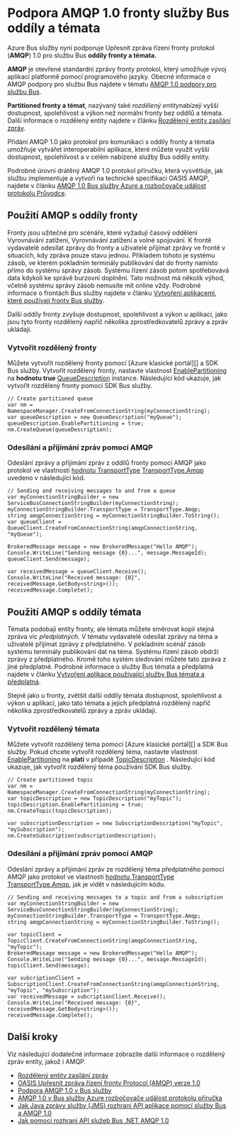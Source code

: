 <properties 
    pageTitle="AMQP 1.0 podpora služby Bus oddíly fronty a témata | Microsoft Azure" 
    description="Zjistěte, jak používat fronty Upřesnit zpráva řízení fronty Protocol (AMQP) 1.0 s služby Bus oddíly a témata." 
    services="service-bus" 
    documentationCenter=".net" 
    authors="hillaryc" 
    manager="timlt" 
    editor=""/>

<tags 
    ms.service="service-bus" 
    ms.workload="na" 
    ms.tgt_pltfrm="na" 
    ms.devlang="multiple" 
    ms.topic="article" 
    ms.date="10/14/2016" 
    ms.author="hillaryc;sethm"/>

# <a name="amqp-10-support-for-service-bus-partitioned-queues-and-topics"></a>Podpora AMQP 1.0 fronty služby Bus oddíly a témata 

Azure Bus služby nyní podporuje Upřesnit zpráva řízení fronty protokol (**AMQP**) 1.0 pro službu Bus **oddíly fronty a témata.**

**AMQP** je otevřené standardní zprávy fronty protokol, který umožňuje vývoj aplikací platformě pomocí programového jazyky. Obecné informace o AMQP podpory pro službu Bus najdete v tématu [AMQP 1.0 podpory pro službu Bus](service-bus-amqp-overview.md).

**Partitioned fronty a témat**, nazývaný také *rozdělený entity*nabízejí vyšší dostupnost, spolehlivost a výkon než normální fronty bez oddílů a témata. Další informace o rozdělený entity najdete v článku [Rozdělený entity zasílání zpráv](service-bus-partitioning.md).

Přidání AMQP 1.0 jako protokol pro komunikaci s oddíly fronty a témata umožňuje vytvářet interoperabilní aplikace, které můžete využít vyšší dostupnost, spolehlivost a v celém nabízené služby Bus oddíly entity.

Podrobné úrovni drátěný AMQP 1.0 protokol příručku, která vysvětluje, jak službu implementuje a vytvoří na technické specifikaci OASIS AMQP, najdete v článku [AMQP 1.0 Bus služby Azure a rozbočovače událost protokolu Průvodce](service-bus-amqp-protocol-guide.md).    

## <a name="use-amqp-with-partitioned-queues"></a>Použití AMQP s oddíly fronty

Fronty jsou užitečné pro scénáře, které vyžadují časový oddělení Vyrovnávání zatížení, Vyrovnávání zatížení a volné spojování. K frontě vydavatelé odesílat zprávy do fronty a uživatelé přijímat zprávy ve frontě v situacích, kdy zpráva pouze stavu jednou. Příkladem tohoto je systému zásob, ve kterém pokladním terminály publikování dat do fronty namísto přímo do systému správy zásob. Systému řízení zásob potom spotřebovává data kdykoli ke správě burzovní doplnění. Tato možnost má několik výhod, včetně systému správy zásob nemusíte mít online vždy. Podrobné informace o frontách Bus služby najdete v článku [Vytvoření aplikacemi, které používají fronty Bus služby](service-bus-create-queues.md). 

Další oddíly fronty zvyšuje dostupnost, spolehlivost a výkon u aplikací, jako jsou tyto fronty rozdělený napříč několika zprostředkovatelů zprávy a zpráv ukládají.     

### <a name="create-partitioned-queues"></a>Vytvořit rozdělený fronty

Můžete vytvořit rozdělený fronty pomocí [Azure klasické portál][] a SDK Bus služby. Vytvořit rozdělený fronty, nastavte vlastnost [EnablePartitioning](https://msdn.microsoft.com/library/azure/microsoft.servicebus.messaging.queuedescription.enablepartitioning.aspx) na **hodnotu true** [QueueDescription](https://msdn.microsoft.com/library/azure/microsoft.servicebus.messaging.queuedescription.aspx) instance. Následující kód ukazuje, jak vytvořit rozdělený fronty pomocí SDK Bus služby. 
 
```
// Create partitioned queue
var nm = NamespaceManager.CreateFromConnectionString(myConnectionString);
var queueDescription = new QueueDescription("myQueue");
queueDescription.EnablePartitioning = true;
nm.CreateQueue(queueDescription);
```

### <a name="send-and-receive-messages-using-amqp"></a>Odesílání a přijímání zpráv pomocí AMQP

Odeslání zprávy a přijímání zpráv z oddílů fronty pomocí AMQP jako protokol ve vlastnosti [hodnotu TransportType](https://msdn.microsoft.com/library/azure/microsoft.servicebus.servicebusconnectionstringbuilder.transporttype.aspx) [TransportType.Amqp](https://msdn.microsoft.com/library/azure/microsoft.servicebus.messaging.transporttype.aspx) uvedeno v následující kód.  

```
// Sending and receiving messages to and from a queue
var myConnectionStringBuilder = new ServiceBusConnectionStringBuilder(myConnectionString);
myConnectionStringBuilder.TransportType = TransportType.Amqp;
string amqpConnectionString = myConnectionStringBuilder.ToString();
var queueClient = QueueClient.CreateFromConnectionString(amqpConnectionString, "myQueue");

BrokeredMessage message = new BrokeredMessage("Hello AMQP");
Console.WriteLine("Sending message {0}...", message.MessageId);
queueClient.Send(message);

var receivedMessage = queueClient.Receive();
Console.WriteLine("Received message: {0}", receivedMessage.GetBody<string>());
receivedMessage.Complete();
```

## <a name="use-amqp-with-partitioned-topics"></a>Použití AMQP s oddíly témata

Témata podobají entity fronty, ale témata můžete směrovat kopii stejná zpráva víc *předplatných*. V tématu vydavatelé odesílat zprávy na téma a uživatelé přijímat zprávy z předplatného. V pokladním scénář zásob systému terminály publikování dat na téma. Systému řízení zásob obdrží zprávy z předplatného. Kromě toho systém sledování můžete tato zpráva z jiné předplatné. Podrobné informace o služby Bus témata a předplatná najdete v článku [Vytvoření aplikace používající služby Bus témata a předplatná](service-bus-create-topics-subscriptions.md). 

Stejně jako u fronty, zvětšit další oddíly témata dostupnost, spolehlivost a výkon u aplikací, jako tato témata a jejich předplatná rozdělený napříč několika zprostředkovatelů zprávy a zpráv ukládají. 

### <a name="create-partitioned-topics"></a>Vytvořit rozdělený témata

Můžete vytvořit rozdělený téma pomocí [Azure klasické portál][] a SDK Bus služby. Pokud chcete vytvořit rozdělený téma, nastavte vlastnost [EnablePartitioning](https://msdn.microsoft.com/library/azure/microsoft.servicebus.messaging.topicdescription.enablepartitioning.aspx) na **platí** v případě [TopicDescription](https://msdn.microsoft.com/library/azure/microsoft.servicebus.messaging.topicdescription.aspx) . Následující kód ukazuje, jak vytvořit rozdělený téma používání SDK Bus služby.
    
```
// Create partitioned topic
var nm = NamespaceManager.CreateFromConnectionString(myConnectionString);
var topicDescription = new TopicDescription("myTopic");
topicDescription.EnablePartitioning = true;
nm.CreateTopic(topicDescription);

var subscriptionDescription = new SubscriptionDescription("myTopic", "mySubscription");
nm.CreateSubscription(subscriptionDescription);
```

### <a name="send-and-receive-messages-using-amqp"></a>Odesílání a přijímání zpráv pomocí AMQP

Odeslání zprávy a přijímání zpráv ze rozdělený téma předplatného pomocí AMQP jako protokol ve vlastnosti [hodnotu TransportType](https://msdn.microsoft.com/library/azure/microsoft.servicebus.servicebusconnectionstringbuilder.transporttype.aspx) [TransportType.Amqp](https://msdn.microsoft.com/library/azure/microsoft.servicebus.messaging.transporttype.aspx), jak je vidět v následujícím kódu.  

```
// Sending and receiving messages to a topic and from a subscription
var myConnectionStringBuilder = new ServiceBusConnectionStringBuilder(myConnectionString);
myConnectionStringBuilder.TransportType = TransportType.Amqp;
string amqpConnectionString = myConnectionStringBuilder.ToString();
    
var topicClient = TopicClient.CreateFromConnectionString(amqpConnectionString, "myTopic");
BrokeredMessage message = new BrokeredMessage("Hello AMQP");
Console.WriteLine("Sending message {0}...", message.MessageId);
topicClient.Send(message);
    
var subcriptionClient = SubscriptionClient.CreateFromConnectionString(amqpConnectionString, "myTopic", "mySubscription");
var receivedMessage = subcriptionClient.Receive();
Console.WriteLine("Received message: {0}", receivedMessage.GetBody<string>());
receivedMessage.Complete();
```

## <a name="next-steps"></a>Další kroky

Viz následující dodatečné informace zobrazíte další informace o rozdělený zpráv entity, jakož i AMQP.

*    [Rozdělený entity zasílání zpráv](service-bus-partitioning.md)
*    [OASIS Upřesnit zpráva řízení fronty Protocol (AMQP) verze 1.0](http://docs.oasis-open.org/amqp/core/v1.0/os/amqp-core-complete-v1.0-os.pdf)
*    [Podpora AMQP 1.0 v Bus služby](service-bus-amqp-overview.md)
*    [AMQP 1.0 v Bus služby Azure rozbočovače událost protokolu příručka](service-bus-amqp-protocol-guide.md)
*    [Jak Java zprávy služby (JMS) rozhraní API aplikace pomocí služby Bus a AMQP 1.0](service-bus-java-how-to-use-jms-api-amqp.md)
*    [Jak pomocí rozhraní API služeb Bus .NET AMQP 1.0](service-bus-dotnet-advanced-message-queuing.md)

[Azure klasické portálu]: http://manage.windowsazure.com
